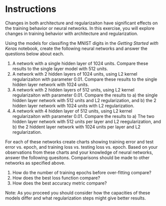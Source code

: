 # Instructions
Changes in both architecture and regularizaiton have significant effects on the training behavior or neural networks. In this exercise, you will explore changes in training behavior with architecture and regularization.

Using the models for classifing the MNIST digits in the *Getting Started with Keras* notebook, create the following neural networks and answer the questions below about each.

1. A network with a single hidden layer of 1024 units. Compare these results to the single layer model with 512 units. 
2. A network with 2 hidden layers of 1024 units, using L2 kernel regularizaiton with parameter 0.01. Compare these results to the single hidden layer network with 1024 units. 
3. A network with 2 hidden layers of 512 units, using L2 kernel regularizaiton with parameter 0.01. Compare the results to a) the single hidden layer network with 512 units and L2 regularization, and b) the 2 hidden layer network with 1024 units with L2 regularization. 
4. A network with 4 hidden layer of 512 units, using L2 kernel regularizaiton with parameter 0.01. Compare the results to a) The two hidden layer network with 512 units per layer and L2 reegularization, and b) the 2 hiddent layer network with 1024 units per layer and L2 regularization.

For each of these networks create charts showing training error and test error vs. epoch, and training loss vs. testing loss vs. epoch. Based on your observations from these charts and your knowledge of neural networks, answer the following quesitons. Comparisons should be made to other networks as specified above.

1. How do the number of training epochs before over-fitting compare?
2. How does the best loss function compare? 
3. How does the best accuracy metric compare?

Note: As you proceed you should consider how the  capacities of these models differ and what regularization steps might give better results. 